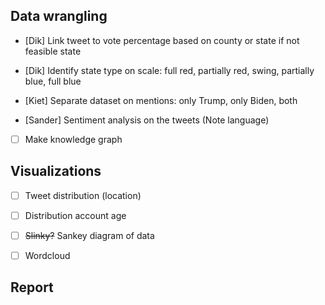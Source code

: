 ## Data wrangling
- [Dik] Link tweet to vote percentage based on county or state if not feasible state
- [Dik] Identify state type on scale: full red, partially red, swing, partially blue, full blue
- [Kiet] Separate dataset on mentions: only Trump, only Biden, both

- [Sander] Sentiment analysis on the tweets (Note language)
- [ ] Make knowledge graph

## Visualizations
- [ ] Tweet distribution (location)
- [ ] Distribution account age
- [ ] ~~Slinky?~~ Sankey diagram of data
- [ ] Wordcloud


## Report
